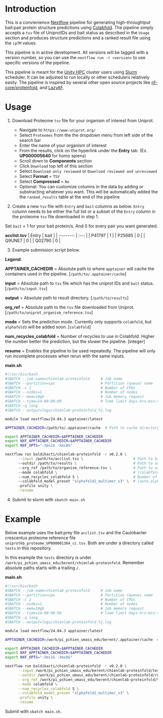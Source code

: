 # Introduction

This is a convienience [Nextflow](https://www.nextflow.io/) pipeline for generating high-throughtput bait:pair protein structure predictions using [Colabfold](https://github.com/sokrypton/ColabFold). The pipeline simply accepts a `tsv` file of UniprotIDs and bait status as described in the `Usage` section and produces structure predictions and a ranked result file using the `ipTM` values. 

This pipeline is in active development. All versions will be tagged with a version number, so you can use the `nextflow run -r <version>` to use specific versions of the pipeline.

This pipeline is meant for the [Unity HPC](https://unity.rc.umass.edu/index.php) cluster users using [Slurm](https://slurm.schedmd.com/documentation.html) scheduler. It can be adjusted to run locally or other schedulers relatively easily. The pipeline is inspired by several other open source projects like [nf-core/proteinfold](https://github.com/nf-core/proteinfold), and [LazyAF](https://github.com/ThomasCMcLean/LazyAF).

# Usage

1. Download Proteome `tsv` file for your organism of interest from Uniprot.
    - Navigate to `https://www.uniprot.org/`
    - Select `Proteomes` from the the dropdown menu from left side of the search bar
    - Enter the name of your organism of interest
    - From the results, click on the hyperlink under the **Entry** tab. (Ex. **UP000005640** for homo spiens)
    - Scroll down to **Components** section
    - Click `Download` top left of this section
    - Select `Download only reviewed` or `Download reviewed and unreviewed`
    - Select **Format** = `TSV`
    - Select **Compressed** = `No`
    - Optional: You can customize columns in the data by adding or substracting whatever you want. This will be automatically added the the `ranked_results` table at the end of the pipeline

2. Create a new `tsv` file with `Entry` and `bait` columns as below. `Entry` column needs to be either the full list or a subset of the `Entry` column in the proteome `tsv` file downloaded in step 1. 

Set `bait` = 1 for your bait protein/s. And 0 for every pair you want generated. 

**acclist.tsv**
| Entry     | bait  |
| :-------: | :--:  |
| P41797    | 1     |
| P25685    | 0     |
| Q9UNE7    | 0     |
| Q02790    | 0     |

3. Example submission script below.

**Legend**:

**APPTAINER_CACHEDIR** = Absolute path to where `apptainer` will cache the containers used in the pipeline. [`/path/to/.apptainer/cache`]

**input** = Absolute path to `tsv` file which has the uniprot IDs and `bait` status. [`/path/to/input.tsv`]

**output** = Absolute path to result directory. [`/path/to/results`]

**org_ref** = Absolute path to the `tsv` file downloaded from Uniprot. [`/path/to/uniprot_organism_reference.tsv`]

**mode** = Sets the prediction mode. Currently only supports `colabfold`, but `alphafold3` will be added soon. [`colabfold`]

**num_recycles_colabfold** = Number of recycles to use in Colabfold. Higher the number better the prediction, but the slower the pipeline. [integer]

**resume** = Enables the pipeline to be used repeatedly. The pipeline will only run incomplete processes when rerun with the same inputs. 

**main.sh**
```bash
#!/usr/bin/bash
#SBATCH --job-name=chienlab-proteinfold     # Job name
#SBATCH --partition=cpu                     # Partition (queue) name
#SBATCH -c 2                                # Number of CPUs
#SBATCH --nodes=1                           # Number of nodes
#SBATCH --mem=10gb                          # Job memory request
#SBATCH --time=14-00:00:00                  # Time limit days-hrs:min:sec
#SBATCH -q long
#SBATCH --output=logs/chienlab-proteinfold_%j.log

module load nextflow/24.04.3 apptainer/latest

APPTAINER_CACHEDIR=/path/to/.apptainer/cache  # Path to cache directory for apptainer cache

export APPTAINER_CACHEDIR=$APPTAINER_CACHEDIR
export NXF_APPTAINER_CACHEDIR=$APPTAINER_CACHEDIR
export NXF_OPTS="-Xms1G -Xmx8G"

nextflow run baldikacti/chienlab-proteinfold -r v0.2.0 \
      --input /path/to/acclist.tsv \                       # Path to bait:prey tsv file
      --outdir /path/to/results \                          # Path to output directory
      --org_ref /path/to/organism_reference.tsv \          # Path to organism reference tsv file from uniprot
      --mode colabfold \                                   # [colabfold]
      --num_recycles_colabfold 5 \                         # Number of recycles [int]
      --colabfold_model_preset "alphafold2_multimer_v3" \  # [auto,alphafold2_ptm,alphafold2_multimer_v3]
      -profile unity \
      -resume
```

4. Submit to slurm with `sbatch main.sh`

# Example

Below example uses the bait:prey file `acclist.tsv` and the Caulobacter crescentus proteome reference file `uniprotkb_proteome_UP000001364_cc.tsv`. Both are under a directory called `tests` in this repository.

In this example the `tests` directory is under `/work/pi_pchien_umass_edu/berent/chienlab-proteinfold`. Remember absolute paths starts with a trailing `/`.

**main.sh**
```bash
#!/usr/bin/bash
#SBATCH --job-name=chienlab-proteinfold     # Job name
#SBATCH --partition=cpu                     # Partition (queue) name
#SBATCH -c 2                                # Number of CPUs
#SBATCH --nodes=1                           # Number of nodes
#SBATCH --mem=10gb                          # Job memory request
#SBATCH --time=14-00:00:00                  # Time limit days-hrs:min:sec
#SBATCH -q long
#SBATCH --output=logs/chienlab-proteinfold_%j.log

module load nextflow/24.04.3 apptainer/latest

APPTAINER_CACHEDIR=/work/pi_pchien_umass_edu/berent/.apptainer/cache  # Path to cache directory for apptainer cache

export APPTAINER_CACHEDIR=$APPTAINER_CACHEDIR
export NXF_APPTAINER_CACHEDIR=$APPTAINER_CACHEDIR
export NXF_OPTS="-Xms1G -Xmx8G"

nextflow run baldikacti/chienlab-proteinfold -r v0.2.0 \
      --input /work/pi_pchien_umass_edu/berent/chienlab-proteinfold/tests/acclist.tsv \
      --outdir /work/pi_pchien_umass_edu/berent/chienlab-proteinfold/results \
      --org_ref /work/pi_pchien_umass_edu/berent/chienlab-proteinfold/tests/uniprotkb_proteome_UP000001364_cc.tsv \
      --mode colabfold \
      --num_recycles_colabfold 5 \
      --colabfold_model_preset "alphafold2_multimer_v3" \
      -profile unity \
      -resume
```

Submit with `sbatch main.sh`.

